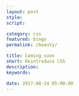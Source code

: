 ```yaml
---
layout: post
style:
script:

category: css
featured: bingo
permalink: /beauty/

title: Coming soon
short: Reintroduce CSS
description:
keywords:

date: 2017-08-24 05:00:00
---
```


